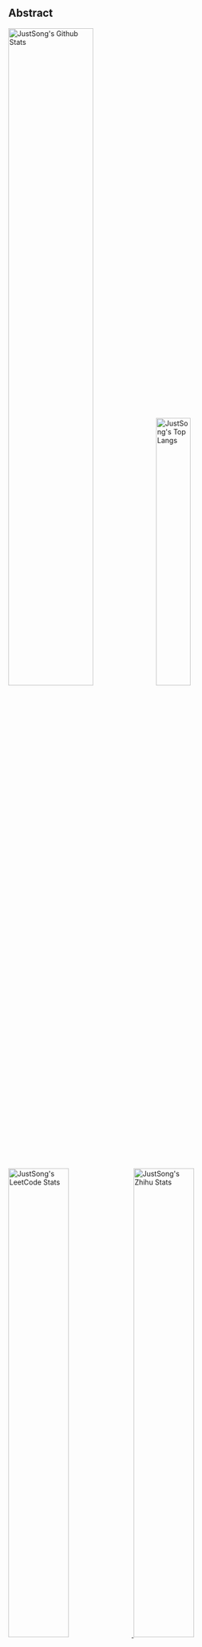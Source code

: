 ## Abstract
<p>
  <img src="https://github-readme-stats.vercel.app/api?username=songquanpeng&show_icons=true&hide_border=true" alt="JustSong's Github Stats" width="58%" />
  <img src="https://github-readme-stats.vercel.app/api/top-langs/?username=songquanpeng&layout=compact&hide_border=true&langs_count=10" alt="JustSong's Top Langs" width="37%" /> 
</p>

<a href="https://github.com/songquanpeng/stats-cards">
<p>
  <img src="https://stats.justsong.cn/api/leetcode/?username=quanpeng&theme=light" alt="JustSong's LeetCode Stats" width="49%" />
  <img src="https://stats.justsong.cn/api/zhihu/?username=songwonderful&theme=light" alt="JustSong's Zhihu Stats" width="49%" /> 
</p>
</a>

![skills](https://skillicons.dev/icons?i=c,cpp,go,py,html,css,js,nodejs,java,md,pytorch,tensorflow,flask,fastapi,express,qt,react,cmake,docker,git,linux,nginx,mysql,redis,sqlite,githubactions,heroku,vercel,visualstudio,vscode)


## Top Projects
|Project|Description|Stars|
|:--|:--|:--|
|[message-pusher](https://github.com/songquanpeng/message-pusher)|搭建专属于你的消息推送服务，支持多种消息推送方式，支持 Markdown，仅单可执行文件，开箱即用|`924⭐`|
|[go-file](https://github.com/songquanpeng/go-file)|基于 Go 的文件分享工具，仅单可执行文件，开箱即用，内置图床和视频播放页面. File sharing tool based on Go.|`463⭐`|
|[pytorch-template](https://github.com/songquanpeng/pytorch-template)|To be the world's best PyTorch project template.|`165⭐`|
|[stats-cards](https://github.com/songquanpeng/stats-cards)|在 README 中展示你在知乎，GitHub，B 站，LeetCode，掘金，CSDN，牛客等网站的数据，也可用于服务状态监控. Show your LeetCode & GitHub stats in GitHub Profile.|`120⭐`|
|[pronunciation-corrector](https://github.com/songquanpeng/pronunciation-corrector)|拯救你的英语发音，告别因发音错误带来的尴尬！|`108⭐`|
|[blog](https://github.com/songquanpeng/blog)|基于 Node.js 的个人博客系统. Node.js based blog system.|`44⭐`|
|[battle-city](https://github.com/songquanpeng/battle-city)|基于 TypeScript 的《坦克大战》的非标准实现. Yet another Battle City implementation with TypeScript.|`24⭐`|
|[microblog](https://github.com/songquanpeng/microblog)|基于 Go 的个人微博客，一个供你闲言碎语的地方. Go based microblog system.|`21⭐`|
|[zhihu-archiver](https://github.com/songquanpeng/zhihu-archiver)|每日自动抓取知乎热榜，之后转换成 Markdown 文件并构造静态网站|`17⭐`|
|[L2M-GAN](https://github.com/songquanpeng/L2M-GAN)|Unofficial PyTorch implementation of "L2M-GAN: Learning To Manipulate Latent Space Semantics for Facial Attribute Editing".|`16⭐`|

## Recent Updates
|Project|Description|Last Update|
|:--|:--|:--|
|[blog](https://github.com/songquanpeng/blog)|基于 Node.js 的个人博客系统. Node.js based blog system.|![2023-02-11 18:41:23](https://img.shields.io/badge/2023--02--11-18%3A41%3A23-brightgreen?style=flat-square)|
|[daily-submit](https://github.com/songquanpeng/daily-submit)|华南理工大学每日自动报平安，自动健康填报|![2023-02-11 10:15:56](https://img.shields.io/badge/2023--02--11-10%3A15%3A56-brightgreen?style=flat-square)|
|[rest-server](https://github.com/songquanpeng/rest-server)|General server for toy projects.|![2023-02-10 10:03:09](https://img.shields.io/badge/2023--02--10-10%3A03%3A09-brightgreen?style=flat-square)|
|[snippet-manager](https://github.com/songquanpeng/snippet-manager)|[WIP] Your self-deployed online code snippet manager.|![2023-02-10 10:03:09](https://img.shields.io/badge/2023--02--10-10%3A03%3A09-brightgreen?style=flat-square)|
|[webhook](https://github.com/songquanpeng/webhook)|Execute predefined commands on your server when receiving a specific HTTP GET request.|![2023-02-10 10:03:08](https://img.shields.io/badge/2023--02--10-10%3A03%3A08-brightgreen?style=flat-square)|
|[server-monitor](https://github.com/songquanpeng/server-monitor)|Monitor GPU usages across multi servers.|![2023-02-10 10:03:00](https://img.shields.io/badge/2023--02--10-10%3A03%3A00-brightgreen?style=flat-square)|
|[go-file](https://github.com/songquanpeng/go-file)|基于 Go 的文件分享工具，仅单可执行文件，开箱即用，内置图床和视频播放页面. File sharing tool based on Go.|![2023-02-10 10:02:47](https://img.shields.io/badge/2023--02--10-10%3A02%3A47-brightgreen?style=flat-square)|
|[stats-cards](https://github.com/songquanpeng/stats-cards)|在 README 中展示你在知乎，GitHub，B 站，LeetCode，掘金，CSDN，牛客等网站的数据，也可用于服务状态监控. Show your LeetCode & GitHub stats in GitHub Profile.|![2023-02-07 18:27:49](https://img.shields.io/badge/2023--02--07-18%3A27%3A49-brightgreen?style=flat-square)|
|[songquanpeng](https://github.com/songquanpeng/songquanpeng)|Automatically update your GitHub profile with GitHub Actions.|![2023-02-05 20:28:56](https://img.shields.io/badge/2023--02--05-20%3A28%3A56-brightgreen?style=flat-square)|
|[message-pusher](https://github.com/songquanpeng/message-pusher)|搭建专属于你的消息推送服务，支持多种消息推送方式，支持 Markdown，仅单可执行文件，开箱即用|![2023-02-05 14:50:41](https://img.shields.io/badge/2023--02--05-14%3A50%3A41-brightgreen?style=flat-square)|



*Last updated on: 2023-02-12 20:29:59*
